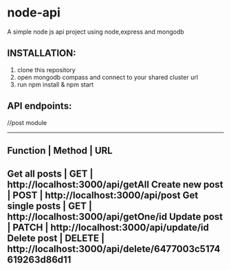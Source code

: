 # node-api
A simple node js api project using node,express and mongodb

INSTALLATION:
-------------

1. clone this repository
2. open mongodb compass and connect to your shared cluster url
2. run npm install & npm start

API endpoints:
--------------

//post module

-------------------------------------------------------------------------------------------
Function                            | Method            | URL
-------------------------------------------------------------------------------------------
Get all posts                       | GET               | http://localhost:3000/api/getAll
Create new post                     | POST              | http://localhost:3000/api/post
Get single posts                    | GET               | http://localhost:3000/api/getOne/id
Update post                         | PATCH             | http://localhost:3000/api/update/id
Delete post                         | DELETE            | http://localhost:3000/api/delete/6477003c5174619263d86d11
-------------------------------------------------------------------------------------------
